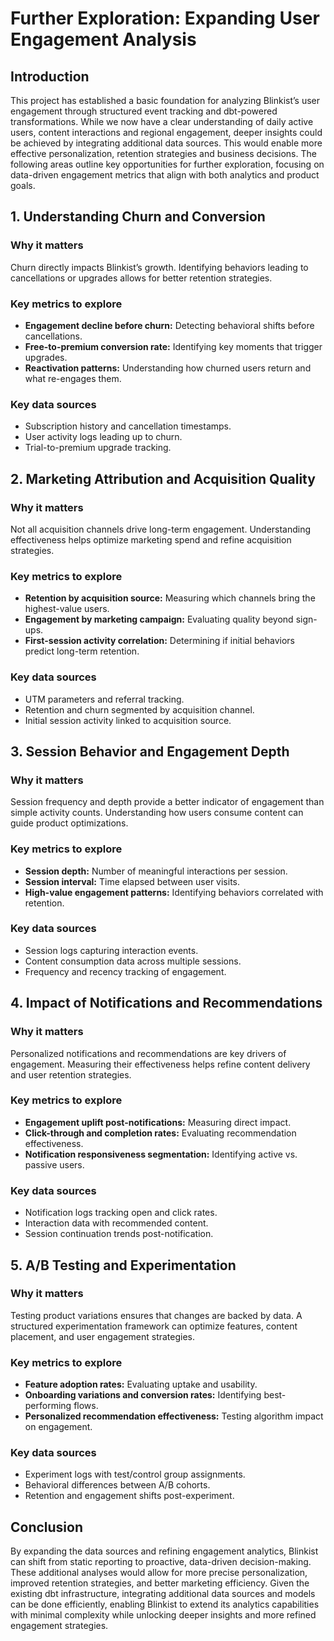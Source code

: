 # Further Exploration: Expanding User Engagement Analysis

## Introduction

This project has established a basic foundation for analyzing Blinkist’s user engagement through structured event tracking and dbt-powered transformations. While we now have a clear understanding of daily active users, content interactions and regional engagement, deeper insights could be achieved by integrating additional data sources. This would enable more effective personalization, retention strategies and business decisions. The following areas outline key opportunities for further exploration, focusing on data-driven engagement metrics that align with both analytics and product goals.

## 1. Understanding Churn and Conversion

### Why it matters

Churn directly impacts Blinkist’s growth. Identifying behaviors leading to cancellations or upgrades allows for better retention strategies.

### Key metrics to explore

- **Engagement decline before churn:** Detecting behavioral shifts before cancellations.
- **Free-to-premium conversion rate:** Identifying key moments that trigger upgrades.
- **Reactivation patterns:** Understanding how churned users return and what re-engages them.

### Key data sources

- Subscription history and cancellation timestamps.
- User activity logs leading up to churn.
- Trial-to-premium upgrade tracking.

## 2. Marketing Attribution and Acquisition Quality

### Why it matters

Not all acquisition channels drive long-term engagement. Understanding effectiveness helps optimize marketing spend and refine acquisition strategies.

### Key metrics to explore

- **Retention by acquisition source:** Measuring which channels bring the highest-value users.
- **Engagement by marketing campaign:** Evaluating quality beyond sign-ups.
- **First-session activity correlation:** Determining if initial behaviors predict long-term retention.

### Key data sources

- UTM parameters and referral tracking.
- Retention and churn segmented by acquisition channel.
- Initial session activity linked to acquisition source.

## 3. Session Behavior and Engagement Depth

### Why it matters

Session frequency and depth provide a better indicator of engagement than simple activity counts. Understanding how users consume content can guide product optimizations.

### Key metrics to explore

- **Session depth:** Number of meaningful interactions per session.
- **Session interval:** Time elapsed between user visits.
- **High-value engagement patterns:** Identifying behaviors correlated with retention.

### Key data sources

- Session logs capturing interaction events.
- Content consumption data across multiple sessions.
- Frequency and recency tracking of engagement.

## 4. Impact of Notifications and Recommendations

### Why it matters

Personalized notifications and recommendations are key drivers of engagement. Measuring their effectiveness helps refine content delivery and user retention strategies.

### Key metrics to explore

- **Engagement uplift post-notifications:** Measuring direct impact.
- **Click-through and completion rates:** Evaluating recommendation effectiveness.
- **Notification responsiveness segmentation:** Identifying active vs. passive users.

### Key data sources

- Notification logs tracking open and click rates.
- Interaction data with recommended content.
- Session continuation trends post-notification.

## 5. A/B Testing and Experimentation

### Why it matters

Testing product variations ensures that changes are backed by data. A structured experimentation framework can optimize features, content placement, and user engagement strategies.

### Key metrics to explore

- **Feature adoption rates:** Evaluating uptake and usability.
- **Onboarding variations and conversion rates:** Identifying best-performing flows.
- **Personalized recommendation effectiveness:** Testing algorithm impact on engagement.

### Key data sources

- Experiment logs with test/control group assignments.
- Behavioral differences between A/B cohorts.
- Retention and engagement shifts post-experiment.

## Conclusion

By expanding the data sources and refining engagement analytics, Blinkist can shift from static reporting to proactive, data-driven decision-making. These additional analyses would allow for more precise personalization, improved retention strategies, and better marketing efficiency. Given the existing dbt infrastructure, integrating additional data sources and models can be done efficiently, enabling Blinkist to extend its analytics capabilities with minimal complexity while unlocking deeper insights and more refined engagement strategies.